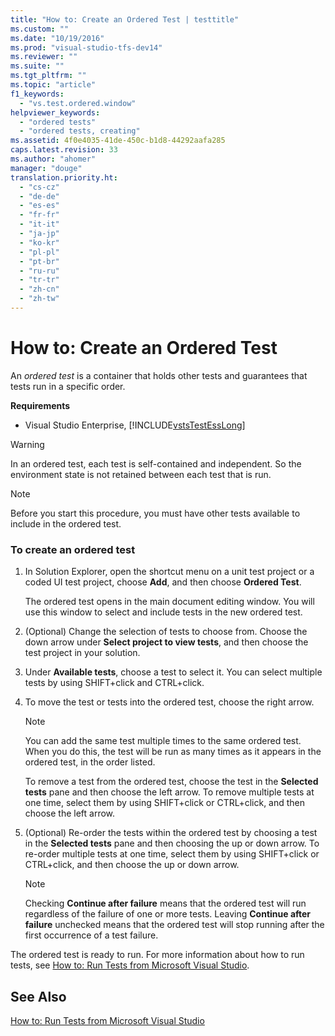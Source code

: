 ```yaml
---
title: "How to: Create an Ordered Test | testtitle"
ms.custom: ""
ms.date: "10/19/2016"
ms.prod: "visual-studio-tfs-dev14"
ms.reviewer: ""
ms.suite: ""
ms.tgt_pltfrm: ""
ms.topic: "article"
f1_keywords: 
  - "vs.test.ordered.window"
helpviewer_keywords: 
  - "ordered tests"
  - "ordered tests, creating"
ms.assetid: 4f0e4035-41de-450c-b1d8-44292aafa285
caps.latest.revision: 33
ms.author: "ahomer"
manager: "douge"
translation.priority.ht: 
  - "cs-cz"
  - "de-de"
  - "es-es"
  - "fr-fr"
  - "it-it"
  - "ja-jp"
  - "ko-kr"
  - "pl-pl"
  - "pt-br"
  - "ru-ru"
  - "tr-tr"
  - "zh-cn"
  - "zh-tw"
---
```

# How to: Create an Ordered Test
An *ordered test* is a container that holds other tests and guarantees that tests run in a specific order.  
  
 **Requirements**  
  
-   Visual Studio Enterprise, [!INCLUDE[vstsTestEssLong](../test/includes/vststestesslong_md.md)]  
  
> [!WARNING]
>  In an ordered test, each test is self-contained and independent. So the environment state is not retained between each test that is run.  
  
> [!NOTE]
>  Before you start this procedure, you must have other tests available to include in the ordered test.  
  
### To create an ordered test  
  
1.  In Solution Explorer, open the shortcut menu on a unit test project or a coded UI test project, choose **Add**, and then choose **Ordered Test**.  
  
     The ordered test opens in the main document editing window. You will use this window to select and include tests in the new ordered test.  
  
2.  (Optional) Change the selection of tests to choose from. Choose the down arrow under **Select project to view tests**, and then choose the test project in your solution.  
  
3.  Under **Available tests**, choose a test to select it. You can select multiple tests by using SHIFT+click and CTRL+click.  
  
4.  To move the test or tests into the ordered test, choose the right arrow.  
  
    > [!NOTE]
    >  You can add the same test multiple times to the same ordered test. When you do this, the test will be run as many times as it appears in the ordered test, in the order listed.  
  
     To remove a test from the ordered test, choose the test in the **Selected tests** pane and then choose the left arrow. To remove multiple tests at one time, select them by using SHIFT+click or CTRL+click, and then choose the left arrow.  
  
5.  (Optional) Re-order the tests within the ordered test by choosing a test in the **Selected tests** pane and then choosing the up or down arrow. To re-order multiple tests at one time, select them by using SHIFT+click or CTRL+click, and then choose the up or down arrow.  
  
    > [!NOTE]
    >  Checking **Continue after failure** means that the ordered test will run regardless of the failure of one or more tests. Leaving **Continue after failure** unchecked means that the ordered test will stop running after the first occurrence of a test failure.  
  
 The ordered test is ready to run. For more information about how to run tests, see [How to: Run Tests from Microsoft Visual Studio](../test/how-to--run-tests-from-microsoft-visual-studio.md).  
  
## See Also  
 [How to: Run Tests from Microsoft Visual Studio](../test/how-to--run-tests-from-microsoft-visual-studio.md)